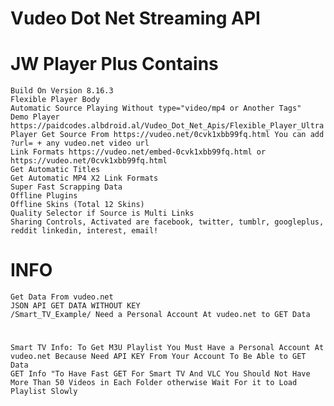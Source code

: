 # Vudeo Dot Net Streaming API

# JW Player Plus Contains
    Build On Version 8.16.3
    Flexible Player Body
    Automatic Source Playing Without type="video/mp4 or Another Tags"
    Demo Player https://paidcodes.albdroid.al/Vudeo_Dot_Net_Apis/Flexible_Player_Ultra
    Player Get Source From https://vudeo.net/0cvk1xbb99fq.html You can add ?url= + any vudeo.net video url
    Link Formats https://vudeo.net/embed-0cvk1xbb99fq.html or https://vudeo.net/0cvk1xbb99fq.html
    Get Automatic Titles
    Get Automatic MP4 X2 Link Formats
    Super Fast Scrapping Data
    Offline Plugins
    Offline Skins (Total 12 Skins)
    Quality Selector if Source is Multi Links
    Sharing Controls, Activated are facebook, twitter, tumblr, googleplus, reddit linkedin, interest, email!

# INFO

    Get Data From vudeo.net
    JSON API GET DATA WITHOUT KEY
    /Smart_TV_Example/ Need a Personal Account At vudeo.net to GET Data
# 
    Smart TV Info: To Get M3U Playlist You Must Have a Personal Account At vudeo.net Because Need API KEY From Your Account To Be Able to GET Data
    GET Info "To Have Fast GET For Smart TV And VLC You Should Not Have More Than 50 Videos in Each Folder otherwise Wait For it to Load Playlist Slowly

 
